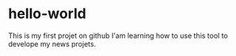 # hello-world
This is my first projet on github
I'am learning how to use this tool to develope my news projets. 
